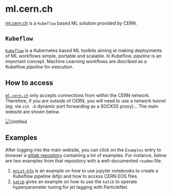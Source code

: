 # ml.cern.ch

[ml.cern.ch](https://ml.cern.ch) is a `Kubeflow` based ML solution provided by CERN.

## `Kubeflow`
[`Kubeflow`](https://www.kubeflow.org/docs/started/introduction/) is a Kubernetes based ML toolkits aiming at making deployments of ML workflows simple, portable and scalable. In Kubeflow, *pipeline* is an important concept. Machine Learning workflows are discribed as a Kubeflow *pipeline* for execution.

## How to access
[`ml.cern.ch`](https://ml.cern.ch) only accepts connections from within the CERN network. Therefore, if you are outside of CERN, you will need to use a network tunnel (eg. via `ssh -D` dynamic port forwarding as a SOCKS5 proxy)... The main website are shown below.

![Untitled](../../../images/resources/mlcern_figs/ML_CERN_Snapshot.png)
## Examples
After logging into the main website, you can click on the `Examples` entry to browser a [gitlab repository](https://gitlab.cern.ch/ai-ml/examples) containing a lot of examples. For instance, below are two examples from that repository with a well-documented `readme` file.

1. [`mnist-kfp`](https://gitlab.cern.ch/ai-ml/examples/-/tree/master/mnist-kfp) is an example on how to use jupyter notebooks to create a Kubeflow pipeline (kfp) and how to access CERN EOS files.
2. [`katib`](https://gitlab.cern.ch/ai-ml/examples/-/tree/master/katib) gives an example on how to use the `katib` to operate hyperparameter tuning for jet tagging with ParticleNet.

